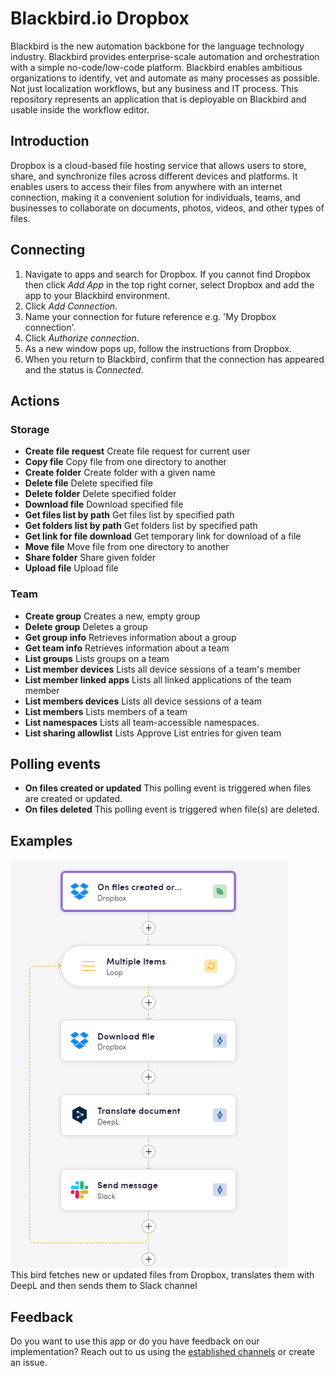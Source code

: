 # Blackbird.io Dropbox

Blackbird is the new automation backbone for the language technology industry. Blackbird provides enterprise-scale automation and orchestration with a simple no-code/low-code platform. Blackbird enables ambitious organizations to identify, vet and automate as many processes as possible. Not just localization workflows, but any business and IT process. This repository represents an application that is deployable on Blackbird and usable inside the workflow editor.

## Introduction

<!-- begin docs -->

Dropbox is a cloud-based file hosting service that allows users to store, share, and synchronize files across different devices and platforms. It enables users to access their files from anywhere with an internet connection, making it a convenient solution for individuals, teams, and businesses to collaborate on documents, photos, videos, and other types of files.

## Connecting

1. Navigate to apps and search for Dropbox. If you cannot find Dropbox then click _Add App_ in the top right corner, select Dropbox and add the app to your Blackbird environment.
2. Click _Add Connection_.
3. Name your connection for future reference e.g. 'My Dropbox connection'.
4. Click _Authorize connection_.
5. As a new window pops up, follow the instructions from Dropbox.
6. When you return to Blackbird, confirm that the connection has appeared and the status is _Connected_.

## Actions

### Storage

- **Create file request** Create file request for current user
- **Copy file** Copy file from one directory to another
- **Create folder** Create folder with a given name
- **Delete file** Delete specified file
- **Delete folder** Delete specified folder
- **Download file** Download specified file
- **Get files list by path** Get files list by specified path
- **Get folders list by path** Get folders list by specified path
- **Get link for file download** Get temporary link for download of a file
- **Move file** Move file from one directory to another
- **Share folder** Share given folder
- **Upload file** Upload file

### Team

- **Create group** Creates a new, empty group
- **Delete group** Deletes a group
- **Get group info** Retrieves information about a group
- **Get team info** Retrieves information about a team
- **List groups** Lists groups on a team
- **List member devices** Lists all device sessions of a team's member
- **List member linked apps** Lists all linked applications of the team member
- **List members devices** Lists all device sessions of a team
- **List members** Lists members of a team
- **List namespaces** Lists all team-accessible namespaces.
- **List sharing allowlist** Lists Approve List entries for given team

## Polling events

- **On files created or updated** This polling event is triggered when files are created or updated.
- **On files deleted** This polling event is triggered when file(s) are deleted.
## Examples
![Connecting](image/README/example_bird.png)<br>
This bird fetches new or updated files from Dropbox, translates them with DeepL and then sends them to Slack channel
## Feedback

Do you want to use this app or do you have feedback on our implementation? Reach out to us using the [established channels](https://www.blackbird.io/) or create an issue.

<!-- end docs -->
